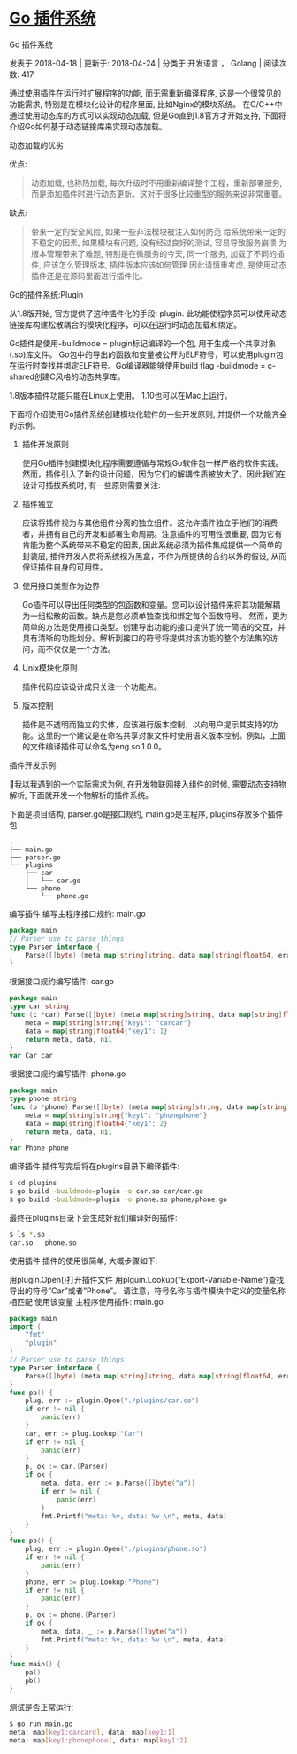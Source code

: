 # [Go 插件系统](https://blog.yumaojun.net/2018/04/18/go-plugin/)

Go 插件系统
 
发表于 2018-04-18 |  更新于: 2018-04-24 |  分类于 开发语言 ， Golang |  阅读次数: 417

通过使用插件在运行时扩展程序的功能, 而无需重新编译程序, 这是一个很常见的功能需求, 特别是在模块化设计的程序里面, 比如Nginx的模块系统。 在C/C++中通过使用动态库的方式可以实现动态加载, 但是Go直到1.8官方才开始支持, 下面将介绍Go如何基于动态链接库来实现动态加载。

动态加载的优劣

优点:

> 动态加载, 也称热加载, 每次升级时不用重新编译整个工程，重新部署服务, 而是添加插件时进行动态更新。这对于很多比较重型的服务来说非常重要。

缺点:

> 带来一定的安全风险, 如果一些非法模块被注入如何防范
> 给系统带来一定的不稳定的因素, 如果模块有问题, 没有经过良好的测试, 容易导致服务崩溃
> 为版本管理带来了难题, 特别是在微服务的今天, 同一个服务, 加载了不同的插件, 应该怎么管理版本, 插件版本应该如何管理
> 因此请慎重考虑, 是使用动态插件还是在源码里面进行插件化。

Go的插件系统:Plugin

从1.8版开始, 官方提供了这种插件化的手段: plugin. 此功能使程序员可以使用动态链接库构建松散耦合的模块化程序，可以在运行时动态加载和绑定。

Go插件是使用-buildmode = plugin标记编译的一个包, 用于生成一个共享对象(.so)库文件。 Go包中的导出的函数和变量被公开为ELF符号，可以使用plugin包在运行时查找并绑定ELF符号。Go编译器能够使用build flag -buildmode = c-shared创建C风格的动态共享库。

1.8版本插件功能只能在Linux上使用。 1.10也可以在Mac上运行。

下面将介绍使用Go插件系统创建模块化软件的一些开发原则, 并提供一个功能齐全的示例。

1. 插件开发原则

    使用Go插件创建模块化程序需要遵循与常规Go软件包一样严格的软件实践。然而，插件引入了新的设计问题，因为它们的解耦性质被放大了。因此我们在设计可插拔系统时, 有一些原则需要关注:

1. 插件独立
    
    应该将插件视为与其他组件分离的独立组件。这允许插件独立于他们的消费者，并拥有自己的开发和部署生命周期。注意插件的可用性很重要, 因为它有肯能为整个系统带来不稳定的因素, 因此系统必须为插件集成提供一个简单的封装层, 插件开发人员将系统视为黑盒，不作为所提供的合约以外的假设, 从而保证插件自身的可用性。

1. 使用接口类型作为边界
    
    Go插件可以导出任何类型的包函数和变量。您可以设计插件来将其功能解耦为一组松散的函数。缺点是您必须单独查找和绑定每个函数符号。
然而，更为简单的方法是使用接口类型。创建导出功能的接口提供了统一简洁的交互，并具有清晰的功能划分。解析到接口的符号将提供对该功能的整个方法集的访问，而不仅仅是一个方法。

1. Unix模块化原则
   
   插件代码应该设计成只关注一个功能点。

1. 版本控制

   插件是不透明而独立的实体，应该进行版本控制，以向用户提示其支持的功能。这里的一个建议是在命名共享对象文件时使用语义版本控制。例如，上面的文件编译插件可以命名为eng.so.1.0.0。

插件开发示例:

我以我遇到的一个实际需求为例, 在开发物联网接入组件的时候, 需要动态支持物解析, 下面就开发一个物解析的插件系统。

下面是项目结构, parser.go是接口规约, main.go是主程序, plugins存放多个插件包

```
.
├── main.go
├── parser.go
└── plugins
    ├── car
    │   └── car.go
    └── phone
        └── phone.go
```

编写插件
编写主程序接口规约: main.go

```go
package main
// Parser use to parse things
type Parser interface {
	Parse([]byte) (meta map[string]string, data map[string]float64, err error)
}
```

根据接口规约编写插件: car.go

```go
package main
type car string
func (c *car) Parse([]byte) (meta map[string]string, data map[string]float64, err error) {
	meta = map[string]string{"key1": "carcar"}
	data = map[string]float64{"key1": 1}
	return meta, data, nil
}
var Car car
```

根据接口规约编写插件: phone.go

```go
package main
type phone string
func (p *phone) Parse([]byte) (meta map[string]string, data map[string]float64, err error) {
	meta = map[string]string{"key1": "phonephone"}
	data = map[string]float64{"key1": 2}
	return meta, data, nil
}
var Phone phone
```

编译插件
插件写完后将在plugins目录下编译插件:

```bash
$ cd plugins
$ go build -buildmode=plugin -o car.so car/car.go
$ go build -buildmode=plugin -o phone.so phone/phone.go
```

最终在plugins目录下会生成好我们编译好的插件:

```bash
$ ls *.so
car.so   phone.so
```

使用插件
插件的使用很简单, 大概步骤如下:

用plugin.Open()打开插件文件
用plguin.Lookup(“Export-Variable-Name”)查找导出的符号”Car”或者”Phone”。 请注意，符号名称与插件模块中定义的变量名称相匹配
使用该变量
主程序使用插件: main.go

```go
package main
import (
	"fmt"
	"plugin"
)
// Parser use to parse things
type Parser interface {
	Parse([]byte) (meta map[string]string, data map[string]float64, err error)
}
func pa() {
	plug, err := plugin.Open("./plugins/car.so")
	if err != nil {
		panic(err)
	}
	car, err := plug.Lookup("Car")
	if err != nil {
		panic(err)
	}
	p, ok := car.(Parser)
	if ok {
		meta, data, err := p.Parse([]byte("a"))
		if err != nil {
			panic(err)
		}
		fmt.Printf("meta: %v, data: %v \n", meta, data)
	}
}
func pb() {
	plug, err := plugin.Open("./plugins/phone.so")
	if err != nil {
		panic(err)
	}
	phone, err := plug.Lookup("Phone")
	if err != nil {
		panic(err)
	}
	p, ok := phone.(Parser)
	if ok {
		meta, data, _ := p.Parse([]byte("a"))
		fmt.Printf("meta: %v, data: %v \n", meta, data)
	}
}
func main() {
	pa()
	pb()
}
```

测试是否正常运行:

```bash
$ go run main.go
meta: map[key1:carcard], data: map[key1:1]
meta: map[key1:phonephone], data: map[key1:2]
```
